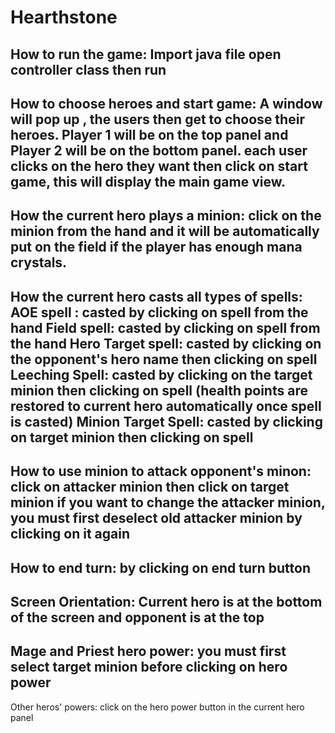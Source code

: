 # Hearthstone
How to run the game:
Import java file 
open controller class then run
----
How to choose heroes and start game:
A window will pop up , the users then get to choose their heroes. 
Player 1 will be on the top panel and Player 2 will be on the bottom panel.
each user clicks on the hero they want then click on start game, this will display the main game view.
----
How the current hero plays a minion:
click on the minion from the hand and it will be automatically put on the field if the player has enough mana crystals.
----
How the current hero casts all types of spells:
AOE spell : casted by clicking on spell from the hand
Field spell: casted by  clicking on spell from the hand
Hero Target spell: casted by clicking on the opponent's hero name then clicking on spell
Leeching Spell: casted by clicking on the target minion then clicking on spell (health points are restored to current hero automatically once spell is casted)
Minion Target Spell: casted by clicking on target minion then clicking on spell 
----
How to use minion to attack opponent's minon:
click on attacker minion then click on target minion
if you want to change the attacker minion, you must first deselect old attacker minion by clicking on it again
----
How to end turn:
by clicking on end turn button
----
Screen Orientation:
Current hero is at the bottom of the screen and opponent is at the top
----
Mage and Priest hero power:
you must first select target minion before clicking on hero power
----
Other heros' powers:
click on the hero power button in the current hero panel


